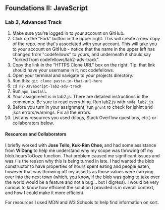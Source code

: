 ## Foundations II: JavaScript

### Lab 2, Advanced Track

1. Make sure you're logged in to your account on GitHub.
2. Click on the "Fork" button in the upper right. This will create a new copy of the repo, one that's associated with your account. This will take you to your account on GitHub - notice that the name in the upper left has changed from "codefellows" to yours, and underneath it should say "forked from codefellows/lab2-adv-track".
3. Copy the link in the "HTTPS Clone URL" box on the right. Tip: that link should have your username in it, not codefellows.
4. Open your terminal and navigate to your projects directory.
5. Run this: `git clone paste-in-that-url-here`
6. `cd F2-JavaScript-lab2-adv-track`
7. Run `npm install`.
8. Your assignment is in lab2.js. There are detailed instructions in the
comments. Be sure to read everything. Run lab2.js with `node lab2.js`.
9. Before you turn in your assignment, run `grunt` to check for jshint and jscs errors/warnings. Fix all the errors.
10. List any resources you used (blogs, Stack Overflow questions, etc.) or collaborators below.


#### Resources and Collaborators

<p>I briefly worked with <strong>Jose Tello, Kuk-Rim Choe, </strong> and had some assistance from <strong> Vi Dang </strong> to help me understand why my scope was throwing off my blob.hoursToOoze function.  That problem caused me significant issues and was / is the reason why this is being turned in late.  I had wanted the blob constructor to have properties of hours spent eating and people eaten, however that was throwing off my asserts as those values were carrying over into the next town (which, you know, if the blob was going to take over the world would be a feature and not a bug... but I digress).  I would be very curious to know how efficient the solution I provided is in overall context, and how I could make it more efficient. 
<p>  For resources I used MDN and W3 Schools to help find information on sort.
